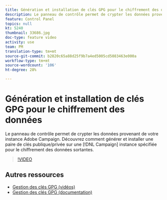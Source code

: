 ```yaml
---
title: Génération et installation de clés GPG pour le chiffrement des données
description: Le panneau de contrôle permet de crypter les données provenant de votre instance Adobe Campaign. Découvrez comment générer et installer une paire de clés publique/privée sur une instance Campaign spécifique pour le chiffrement des données sortantes.
feature: Control Panel
topics: null
kt: 5240
thumbnail: 33686.jpg
doc-type: feature video
activity: use
team: PM
translation-type: tm+mt
source-git-commit: b2820c65a88d25f9b7a4ed5005cd5083463e000a
workflow-type: tm+mt
source-wordcount: '106'
ht-degree: 28%

---
```



# Génération et installation de clés GPG pour le chiffrement des données

Le panneau de contrôle permet de crypter les données provenant de votre instance Adobe Campaign. Découvrez comment générer et installer une paire de clés publique/privée sur une [!DNL Campaign] instance spécifiée pour le chiffrement des données sortantes.

>[!VIDEO](https://video.tv.adobe.com/v/36386?quality=12)

## Autres ressources

* [Gestion des clés GPG (vidéos)](./gpg-key-management-overview.md)
* [Gestion des clés GPG (documentation)](https://docs.adobe.com/content/help/en/control-panel/using/instances-settings/gpg-keys-management.html)
